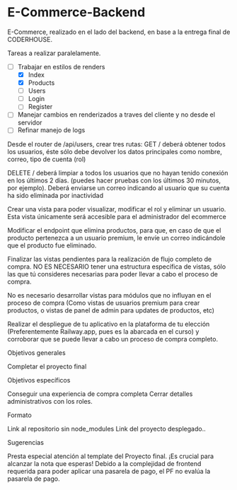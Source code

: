 # E-Commerce-Backend


E-Commerce, realizado en el lado del backend, en base a la entrega final de CODERHOUSE. 


Tareas a realizar paralelamente. 

- [ ] Trabajar en estilos de renders
  - [X] Index
  - [X] Products
  - [ ] Users
  - [ ] Login
  - [ ] Register
- [ ] Manejar cambios en renderizados a traves del cliente y no desde el servidor
- [ ] Refinar manejo de logs 

Desde el router de /api/users, crear tres rutas:
GET  /  deberá obtener todos los usuarios, éste sólo debe devolver los datos principales como nombre, correo, tipo de cuenta (rol)

DELETE / deberá limpiar a todos los usuarios que no hayan tenido conexión en los últimos 2 días. (puedes hacer pruebas con los últimos 30 minutos, por ejemplo). Deberá enviarse un correo indicando al usuario que su cuenta ha sido eliminada por inactividad

Crear una vista para poder visualizar, modificar el rol y eliminar un usuario. Esta vista únicamente será accesible para el administrador del ecommerce



Modificar el endpoint que elimina productos, para que, en caso de que el producto pertenezca a un usuario premium, le envíe un correo indicándole que el producto fue eliminado.

Finalizar las vistas pendientes para la realización de flujo completo de compra. NO ES NECESARIO tener una estructura específica de vistas, sólo las que tú consideres necesarias para poder llevar a cabo el proceso de compra.

No es necesario desarrollar vistas para módulos que no influyan en el proceso de compra (Como vistas de usuarios premium para crear productos, o vistas de panel de admin para updates de productos, etc)


Realizar el despliegue de tu aplicativo en la plataforma de tu elección (Preferentemente Railway.app, pues es la abarcada en el curso) y corroborar que se puede llevar a cabo un proceso de compra completo.


Objetivos generales

Completar el proyecto final 

Objetivos específicos

Conseguir una experiencia de compra completa
Cerrar detalles administrativos con los roles.

Formato

Link al repositorio sin node_modules
Link del proyecto desplegado..

Sugerencias

Presta especial atención al template del Proyecto final. ¡Es crucial para alcanzar la nota que esperas!
Debido a la complejidad de frontend requerida para poder aplicar una pasarela de pago, el PF no evalúa la pasarela de pago.


